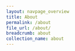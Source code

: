 ```yaml
---
layout: navpage_overview
title: About
permalink: /about
file_url: /about/
breadcrumb: about
collection_name: about
---
```

